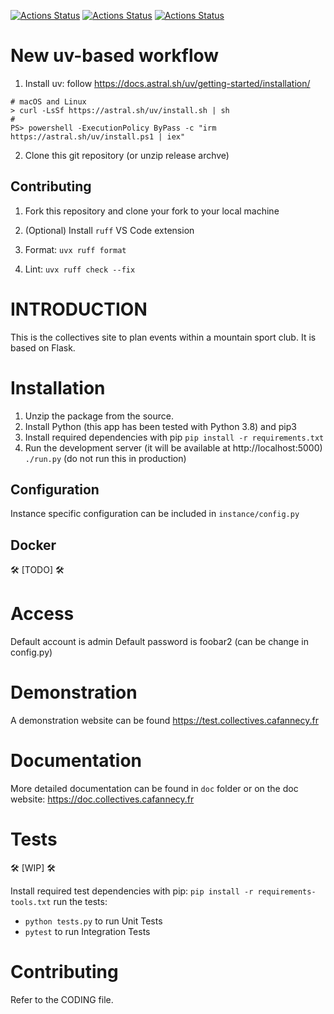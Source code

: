 [![Actions Status](https://github.com/Club-Alpin-Annecy/collectives/workflows/Linter/badge.svg)](https://github.com/Club-Alpin-Annecy/collectives/actions)
[![Actions Status](https://github.com/Club-Alpin-Annecy/collectives/workflows/Tests/badge.svg)](https://github.com/Club-Alpin-Annecy/collectives/actions)
[![Actions Status](https://github.com/Club-Alpin-Annecy/collectives/workflows/Documentation/badge.svg)](https://github.com/Club-Alpin-Annecy/collectives/actions)


# New uv-based workflow


1. Install uv: follow https://docs.astral.sh/uv/getting-started/installation/
 ```
 # macOS and Linux
 > curl -LsSf https://astral.sh/uv/install.sh | sh
 # 
 PS> powershell -ExecutionPolicy ByPass -c "irm https://astral.sh/uv/install.ps1 | iex"
 ```

2. Clone this git repository (or unzip release archve)


## Contributing

1. Fork this repository and clone your fork to your local machine

2. (Optional) Install `ruff` VS Code extension

2. Format: `uvx ruff format`

2. Lint: `uvx ruff check --fix`



# INTRODUCTION

This is the collectives site to plan events within a mountain sport club.
It is based on Flask.

# Installation

1. Unzip the package from the source.
2. Install Python (this app has been tested with Python 3.8) and pip3
3. Install required dependencies with pip
    `pip install -r requirements.txt`
4. Run the development server (it will be available at http://localhost:5000)
    `./run.py`
    (do not run this in production)

## Configuration
Instance specific configuration can be included in `instance/config.py`

## Docker
:hammer_and_wrench: [TODO] :hammer_and_wrench:

# Access
Default account is admin
Default password is foobar2 (can be change in config.py)

# Demonstration
A demonstration website can be found https://test.collectives.cafannecy.fr

# Documentation
More detailed documentation can be found in ``doc`` folder or on the doc
website: https://doc.collectives.cafannecy.fr

# Tests
:hammer_and_wrench: [WIP] :hammer_and_wrench:

Install required test dependencies with pip:
    `pip install -r requirements-tools.txt`
run the tests:
- `python tests.py` to run Unit Tests
- `pytest` to run Integration Tests

# Contributing
Refer to the CODING file.
